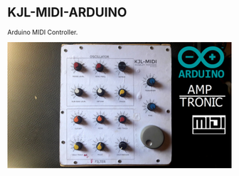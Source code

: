 # KJL-MIDI-ARDUINO

Arduino MIDI Controller.

![Breadboard diagram of hardware](Fotos/20171211_1232dd09.jpg)
